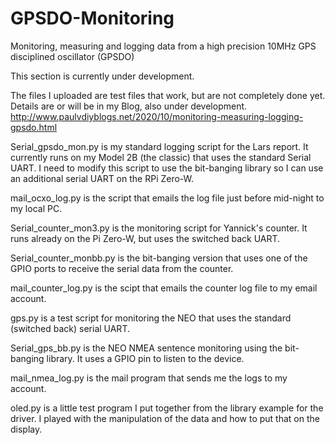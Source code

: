 # GPSDO-Monitoring
Monitoring, measuring and logging data from a high precision 10MHz GPS disciplined oscillator (GPSDO)

This section is currently under development.

The files I uploaded are test files that work, but are not completely done yet. 
Details are or will be in my Blog, also under development.  http://www.paulvdiyblogs.net/2020/10/monitoring-measuring-logging-gpsdo.html


Serial_gpsdo_mon.py 
is my standard logging script for the Lars report. It currently runs on my Model 2B (the classic) that uses the standard Serial UART. I need to modify this script to use the bit-banging library so I can use an additional serial UART on the RPi Zero-W.

mail_ocxo_log.py 
is the script that emails the log file just before mid-night to my local PC.

Serial_counter_mon3.py 
is the monitoring script for Yannick's counter. It runs already on the Pi Zero-W, but uses the switched back UART.

Serial_counter_monbb.py 
is the bit-banging version that uses one of the GPIO ports to receive the serial data from the counter.

mail_counter_log.py 
is the scipt that emails the counter log file to my email account.

gps.py 
is a test script for monitoring the NEO that uses the standard (switched back) serial UART.

Serial_gps_bb.py 
is the NEO NMEA sentence monitoring using the bit-banging library. It uses a GPIO pin to listen to the device.

mail_nmea_log.py 
is the mail program that sends me the logs to my account.

oled.py 
is a little test program I put together from the library example for the driver. I played with the manipulation of the data and how to put that on the display.
